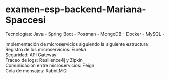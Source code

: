 # examen-esp-backend-Mariana-Spaccesi
Tecnologías: 
Java -
Spring Boot -
Postman -
MongoDB -
Docker -
MySQL -

Implementación de microservicios siguiendo la siguiente estructura:   
Registro de los microservicios: Eureka  
Seguridad: API Gateway  
Traceo de logs: Resilience4j y Zipkin   
Comunicación entre microservicios: Feign   
Cola de mensajes: RabbitMQ  
